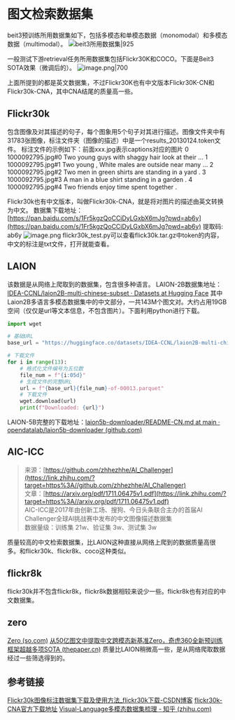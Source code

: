 # 图文检索数据集
beit3预训练所用数据集如下，包括多模态和单模态数据（monomodal）和多模态数据（multimodal）。
![beit3所用数据集|925](https://cdn.jsdelivr.net/gh/airainday/blogimage@main/20240621141153.png)

一般测试下游retrieval任务所用数据集包括Flickr30K和COCO。下面是Beit3 SOTA效果（微调后的）。
![image.png|700](https://cdn.jsdelivr.net/gh/airainday/blogimage@main/20240621141821.png)

上面所提到的都是英文数据集，不过Flickr30K也有中文版本Flickr30K-CN和Flickr30k-CNA，其中CNA结尾的质量高一些。
## Flickr30k
包含图像及对其描述的句子，每个图象用5个句子对其进行描述。图像文件夹中有31783张图像，标注文件夹（图像的描述）中是一个results_20130124.token文件。
标注文件的示例如下：前面xxx.jpg表示captions对应的图片
0       1000092795.jpg#0  Two young guys with shaggy hair look at their ...
1       1000092795.jpg#1  Two young , White males are outside near many ...
2       1000092795.jpg#2   Two men in green shirts are standing in a yard .
3       1000092795.jpg#3       A man in a blue shirt standing in a garden .
4       1000092795.jpg#4            Two friends enjoy time spent together .

Flickr30k也有中文版本，叫做Flickr30k-CNA，就是将对图片的描述由英文转换为中文。
数据集下载地址：[https://pan.baidu.com/s/1Fr5kgzQoCCiDyLGxbX6mJg?pwd=ab6y](https://pan.baidu.com/s/1Fr5kgzQoCCiDyLGxbX6mJg?pwd=ab6y) 提取码: ab6y
![image.png](https://cdn.nlark.com/yuque/0/2024/png/26249512/1715393476318-635c0b6f-feaf-4726-9ceb-30c41c30848d.png#averageHue=%23fefdfc&clientId=u497dfce1-70fb-4&from=paste&height=205&id=uaae7619e&originHeight=307&originWidth=815&originalType=binary&ratio=1.5&rotation=0&showTitle=false&size=22178&status=done&style=none&taskId=u229cd95a-e2b8-458c-bf4b-9abe48ce7dd&title=&width=543.3333333333334)
flickr30k_test.py可以查看flick30k.tar.gz中token的内容，中文的标注是txt文件，打开就能查看。
## LAION
该数据是从网络上爬取到的数据集，包含很多种语言。
LAION-2B数据集地址：[IDEA-CCNL/laion2B-multi-chinese-subset · Datasets at Hugging Face](https://huggingface.co/datasets/IDEA-CCNL/laion2B-multi-chinese-subset)
其中Laion2B多语言多模态数据集中的中文部分，一共143M个图文对。大约占用19GB空间（仅仅是url等文本信息，不包含图片）。下面利用python进行下载。
```python
import wget

# 基础URL
base_url = "https://huggingface.co/datasets/IDEA-CCNL/laion2B-multi-chinese-subset/resolve/main/data/train-"

# 下载文件
for i in range(13):
    # 格式化文件编号为五位数
    file_num = f"{i:05d}"
    # 生成文件的完整URL
    url = f"{base_url}{file_num}-of-00013.parquet"
    # 下载文件
    wget.download(url)
    print(f"Downloaded: {url}")
```

LAION-5B完整的下载地址：[laion5b-downloader/README-CN.md at main · opendatalab/laion5b-downloader (github.com)](https://github.com/opendatalab/laion5b-downloader/blob/main/README-CN.md)
## AIC-ICC
>来源：[https://github.com/zhhezhhe/AI_Challenger](https://link.zhihu.com/?target=https%3A//github.com/zhhezhhe/AI_Challenger)  
文章：[https://arxiv.org/pdf/1711.06475v1.pdf](https://link.zhihu.com/?target=https%3A//arxiv.org/pdf/1711.06475v1.pdf)  
AIC-ICC是2017年由创新工场、搜狗、今日头条联合主办的首届AI Challenger全球AI挑战赛中发布的中文图像描述数据集  
数据量级：训练集 21w、验证集 3w、测试集 3w

质量较高的中文检索数据集，比LAION这种直接从网络上爬到的数据质量高很多。和flickr30k、flickr8k、coco这种类似。
## flickr8k
flickr30k并不包含flickr8k，flickr8k数据相较来说少一些。flickr8k也有对应的中文数据集。
## zero
[Zero (so.com)](https://zero.so.com/download.html)
[从50亿图文中提取中文跨模态新基准Zero，奇虎360全新预训练框架超越多项SOTA (thepaper.cn)](https://m.thepaper.cn/baijiahao_18496432)
质量比LAION稍微高一些，是从网络爬取数据经过一些筛选得到的。
## 参考链接
[Flickr30k图像标注数据集下载及使用方法_flickr30k下载-CSDN博客](https://blog.csdn.net/gaoyueace/article/details/80564642)
[flickr30k-CNA官方下载地址](https://zero.so.com/download.html)
[Visual-Language多模态数据集梳理 - 知乎 (zhihu.com)](https://zhuanlan.zhihu.com/p/567189338)
